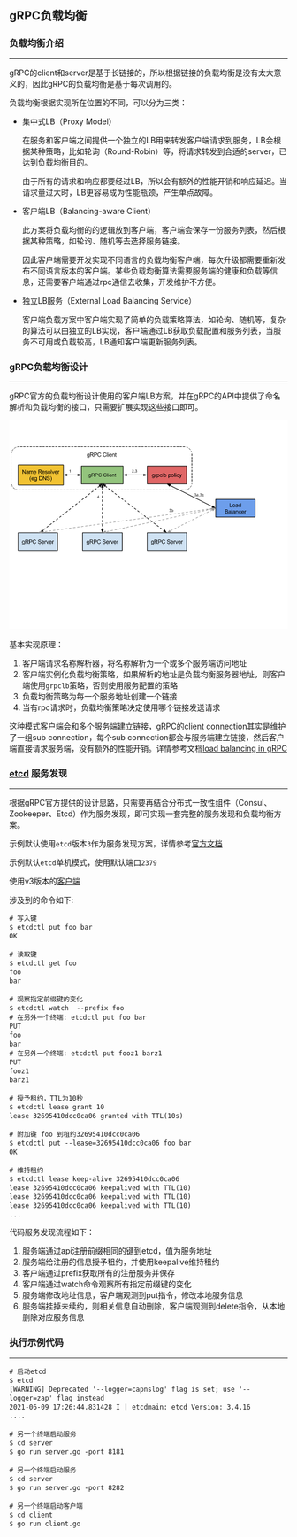 ## gRPC负载均衡

### 负载均衡介绍

---

gRPC的client和server是基于长链接的，所以根据链接的负载均衡是没有太大意义的，因此gRPC的负载均衡是基于每次调用的。

负载均衡根据实现所在位置的不同，可以分为三类：

* 集中式LB（Proxy Model）
  
    在服务和客户端之间提供一个独立的LB用来转发客户端请求到服务，LB会根据某种策略，比如轮询（Round-Robin）等，将请求转发到合适的server，已达到负载均衡目的。

    由于所有的请求和响应都要经过LB，所以会有额外的性能开销和响应延迟。当请求量过大时，LB更容易成为性能瓶颈，产生单点故障。

* 客户端LB（Balancing-aware Client）
    
    此方案将负载均衡的的逻辑放到客户端，客户端会保存一份服务列表，然后根据某种策略，如轮询、随机等去选择服务链接。

    因此客户端需要开发实现不同语言的负载均衡客户端，每次升级都需要重新发布不同语言版本的客户端。某些负载均衡算法需要服务端的健康和负载等信息，还需要客户端通过rpc通信去收集，开发维护不方便。

* 独立LB服务（External Load Balancing Service）

    客户端负载方案中客户端实现了简单的负载策略算法，如轮询、随机等，复杂的算法可以由独立的LB实现，客户端通过LB获取负载配置和服务列表，当服务不可用或负载较高，LB通知客户端更新服务列表。


### gRPC负载均衡设计

----

gRPC官方的负载均衡设计使用的客户端LB方案，并在gRPC的API中提供了命名解析和负载均衡的接口，只需要扩展实现这些接口即可。

![load balancing workflow](./load-balancing.png)

基本实现原理：

1. 客户端请求名称解析器，将名称解析为一个或多个服务端访问地址
2. 客户端实例化负载均衡策略，如果解析的地址是负载均衡服务器地址，则客户端使用`grpclb`策略，否则使用服务配置的策略
3. 负载均衡策略为每一个服务地址创建一个链接
4. 当有rpc请求时，负载均衡策略决定使用哪个链接发送请求

这种模式客户端会和多个服务端建立链接，gRPC的client connection其实是维护了一组sub connection，每个sub connection都会与服务端建立链接，然后客户端直接请求服务端，没有额外的性能开销。详情参考文档[load balancing in gRPC](https://github.com/grpc/grpc/blob/master/doc/load-balancing.md)


### [etcd](https://github.com/etcd-io/etcd) 服务发现

---

根据gRPC官方提供的设计思路，只需要再结合分布式一致性组件（Consul、Zookeeper、Etcd）作为服务发现，即可实现一套完整的服务发现和负载均衡方案。

示例默认使用`etcd`版本`3`作为服务发现方案，详情参考[官方文档](https://etcd.io)

示例默认`etcd`单机模式，使用默认端口`2379`

使用v3版本的[客户端](https://github.com/etcd-io/etcd/tree/main/client/v3)

涉及到的命令如下:

```shell
# 写入键
$ etcdctl put foo bar
OK

# 读取键
$ etcdctl get foo
foo
bar

# 观察指定前缀键的变化
$ etcdctl watch  --prefix foo
# 在另外一个终端: etcdctl put foo bar
PUT
foo
bar
# 在另外一个终端: etcdctl put fooz1 barz1
PUT
fooz1
barz1

# 授予租约，TTL为10秒
$ etcdctl lease grant 10
lease 32695410dcc0ca06 granted with TTL(10s)

# 附加键 foo 到租约32695410dcc0ca06
$ etcdctl put --lease=32695410dcc0ca06 foo bar
OK

# 维持租约
$ etcdctl lease keep-alive 32695410dcc0ca06
lease 32695410dcc0ca06 keepalived with TTL(10)
lease 32695410dcc0ca06 keepalived with TTL(10)
lease 32695410dcc0ca06 keepalived with TTL(10)
...
```

代码服务发现流程如下：

1. 服务端通过api注册前缀相同的键到etcd，值为服务地址
2. 服务端给注册的信息授予租约，并使用keepalive维持租约
3. 客户端通过prefix获取所有的注册服务并保存
4. 客户端通过watch命令观察所有指定前缀键的变化
5. 服务端修改地址信息，客户端观测到put指令，修改本地服务信息
6. 服务端挂掉未续约，则相关信息自动删除，客户端观测到delete指令，从本地删除对应服务信息


### 执行示例代码

---

```shell
# 启动etcd
$ etcd
[WARNING] Deprecated '--logger=capnslog' flag is set; use '--logger=zap' flag instead
2021-06-09 17:26:44.831428 I | etcdmain: etcd Version: 3.4.16
....

# 另一个终端启动服务
$ cd server
$ go run server.go -port 8181

# 另一个终端启动服务
$ cd server
$ go run server.go -port 8282

# 另一个终端启动客户端
$ cd client
$ go run client.go
```
